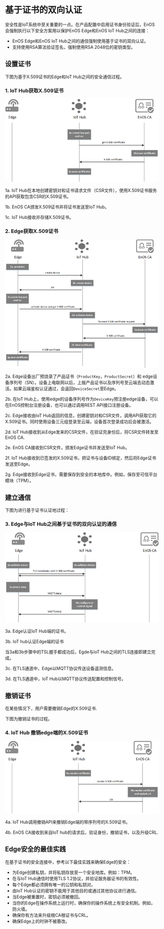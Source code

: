 # 基于证书的双向认证

安全性是IoT系统中至关重要的一点。在产品配置中启用证书身份验证后，EnOS会强制执行以下安全方案用以保护EnOS Edge和EnOS IoT Hub之间的连接：

 - EnOS Edge和EnOS IoT Hub之间的通信强制使用基于证书的双向认证。
 - 支持使用RSA算法验证签名，强制使用RSA 2048位的密钥类型。

<a name="setup"></a>
## 设置证书

下图为基于X.509证书的Edge和IoT Hub之间的安全通信过程。   

<a name="iothub509"></a>
### 1. IoT Hub获取X.509证书

![image](media/certificate_service_secure_communication_01.png)

1a. IoT Hub在本地创建密钥对和证书请求文件（CSR文件），使用X.509证书服务的API获取包含CSR的X.509证书。

1b. EnOS CA颁发X.509证书并将证书发送至IoT Hub。

1c. IoT Hub接收并存储X.509证书。

<a name="edge509"></a>
### 2. Edge获取X.509证书

![image](media/certificate_service_secure_communication_02.png)

2a. Edge设备出厂预烧录了产品证书（`ProductKey`，`ProductSecret`）和 edge设备序列号（SN）。设备上电联网以后，上报产品证书以及序列号至云端去动态激活。如果云端鉴权认证通过，会返回`DeviceSecret`至Edge。

2b. 在IoT Hub上，使用edge的设备序列号作为`DeviceKey`预注册edge设备，可以在EnOS控制台注册设备，也可以通过调用REST API接口注册设备。

2c. Edge接收由IoT Hub返回的信息，创建密钥对和CSR文件，调用API获取它的X.509证书。同时使用设备三元组登录至云端，设备首次登录成功后会被激活。

2d. IoT Hub接收到从Edge发来的CSR文件，在验证完身份后，将CSR文件转发至EnOS CA.

2e. EnOS CA接收到CSR文件，颁发Edge证书并发送至IoT Hub。

2f. IoT Hub接收到已签发的X.509证书，把证书与设备ID绑定，然后将Edge证书发送至Edge。

2g. Edge接收到Edge证书，需要保存到安全的本地库中。例如，保存至可信平台模块（TPM）。

<a name="communication"></a>
## 建立通信

下图为进行基于证书认证地过程：

<a name="edgecommunication"></a>
### 3. Edge与IoT Hub之间基于证书的双向认证的通信

![image](media/certificate_service_secure_communication_03.png)

3a. Edge认证IoT Hub端的证书。

3b. IoT hub认证Edge端的证书

当3a和3b步骤中的TSL握手都成功后，Egde与IoT Hub之间的TLS连接即建立完成。

3c. 在TLS通道中，Edge以MQTT协议传送设备遥测信息。

3d. 在TLS通道中，IoT Hub以MQTT协议传送配置和控制信号。

<a name="revocation"></a>
## 撤销证书

在某些情况下，用户需要撤销Edge的X.509证书.

下图为撤销证书的过程。

<a name="revokecertificate"></a>
### 4. IoT Hub 撤销edge端的X.509证书

![image](media/certificate_service_secure_communication_04.png)

4a. IoT Hub调用撤销API来撤销Edge端的带序列号的X.509证书。

4b. EnOS CA接收到来自IoT hub的请求后，验证身份，撤销证书，以及升级CRL.

## Edge安全的最佳实践

在基于证书的安全连接中，参考以下最佳实践来确保Edge的安全：

- 为Edge创建私钥，并将私钥存放至一个安全地库。例如：TPM。
- 在与IoT Hub通信时使用TLS 1.2协议，并验证服务器证书的有效性。
- 每个Edge都必须拥有唯一的公钥和私钥对。
- 由IoT Hub认证的密钥不能用于其他目的或通过其他协议进行通信。
- 当Edge被重置时，密钥必须被撤回。
- 当你的Edge在操作系统上运行时，确保你的操作系统上有安全机制。例如，防火墙。
- 确保你有方法来升级根CA根证书与CRL。
- 确保Edge上的时钟不被篡改。
